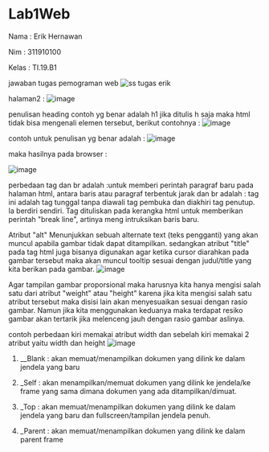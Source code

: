 # Lab1Web
<p>Nama : Erik Hernawan</p>
<p>Nim  : 311910100</p>
<p>Kelas : TI.19.B1</p>

jawaban tugas pemograman web
![ss tugas erik](https://user-images.githubusercontent.com/81576402/112858926-33cc7280-9067-11eb-954e-f94c22cf58c2.PNG)

halaman2 :
![image](https://user-images.githubusercontent.com/81576402/112858855-21523900-9067-11eb-9c41-2646aa930630.png)

penulisan heading contoh yg benar adalah h1 jika ditulis h saja maka html tidak bisa mengenali elemen tersebut, berikut contohnya :
![image](https://user-images.githubusercontent.com/81576402/112859674-e8669400-9067-11eb-8041-41c6d80e1fa6.png)

contoh untuk penulisan yg benar adalah : ![image](https://user-images.githubusercontent.com/81576402/112859826-1055f780-9068-11eb-87c8-188f0a9a5751.png)

maka hasilnya pada browser :

![image](https://user-images.githubusercontent.com/81576402/112859922-2d8ac600-9068-11eb-851e-0e601f458270.png)

perbedaan tag dan br adalah :untuk memberi perintah paragraf baru pada halaman html, antara baris atau paragraf terbentuk jarak
dan br adalah : tag ini adalah tag tunggal tanpa diawali tag pembuka dan diakhiri tag penutup. Ia berdiri sendiri. Tag
dituliskan pada kerangka html untuk memberikan perintah "break line", artinya meng intruksikan baris baru.

Atribut "alt" Menunjukkan sebuah alternate text (teks pengganti) yang akan muncul apabila gambar tidak dapat ditampilkan. sedangkan atribut "title" pada tag html juga bisanya digunakan agar ketika cursor diarahkan pada gambar tersebut maka akan muncul tooltip sesuai dengan judul/title yang kita berikan pada gambar.
![image](https://user-images.githubusercontent.com/81576402/112861760-f3babf00-9069-11eb-8e11-6642c198bb89.png)

Agar tampilan gambar proporsional maka harusnya kita hanya mengisi salah satu dari atribut "weight" atau "height" karena jika kita mengisi salah satu atribut tersebut maka disisi lain akan menyesuaikan sesuai dengan rasio gambar. Namun jika kita menggunakan keduanya maka terdapat resiko gambar akan tertarik jika melenceng jauh dengan rasio gambar aslinya.

contoh perbedaan kiri memakai atribut width dan sebelah kiri memakai 2 atribut yaitu width dan height
![image](https://user-images.githubusercontent.com/81576402/112862196-5f049100-906a-11eb-958f-e9b6407e4e0b.png)

1. __Blank : akan memuat/menampilkan dokumen yang dilink ke dalam jendela yang baru

2. _Self : akan menampilkan/memuat dokumen yang dilink ke jendela/ke frame yang sama dimana dokumen yang ada ditampilkan/dimuat.

3. _Top : akan memuat/menampilkan dokumen yang dilink ke dalam jendela yang baru dan fullscreen/tampilan jendela penuh.

4. _Parent : akan memuat/menampilkan dokumen yang dilink ke dalam parent frame
